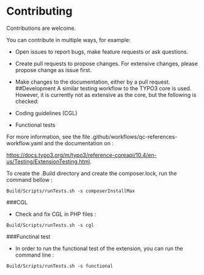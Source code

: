 # Contributing

Contributions are welcome.

You can contribute in multiple ways, for example:
- Open issues to report bugs, make feature requests or ask questions.
- Create pull requests to propose changes. For extensive changes, please propose change as issue first.
- Make changes to the documentation, either by a pull request.
##Development
A similar testing workflow to the TYPO3 core is used. However, it
is currently not as extensive as the core, but the following is
checked:

- Coding guidelines (CGL)
- Functional tests

For more information, see the file .github/workflows/qc-references-workflow.yaml and
the documentation on :

https://docs.typo3.org/m/typo3/reference-coreapi/10.4/en-us/Testing/ExtensionTesting.html.

To create the .Build directory and create the composer.lock, run the command bellow :

``Build/Scripts/runTests.sh -s composerInstallMax``

###CGL
- Check and fix CGL in PHP files :

``Build/Scripts/runTests.sh -s cgl``

###Functinal test
- In order to run the functional test of the extension, you can run the command line :


``Build/Scripts/runTests.sh -s functional``


